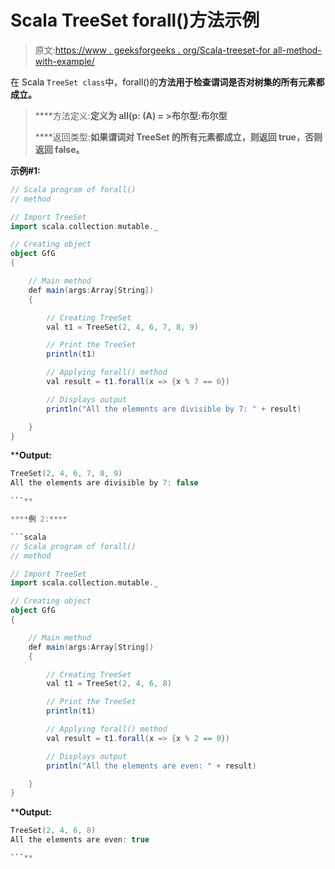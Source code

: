 # Scala TreeSet forall()方法示例

> 原文:[https://www . geeksforgeeks . org/Scala-treeset-for all-method-with-example/](https://www.geeksforgeeks.org/scala-treeset-forall-method-with-example/)

在 Scala `TreeSet class`中，forall()的**方法用于检查谓词是否对树集的所有元素都成立。**

> ****方法定义:**定义为 all(p: (A) = >布尔型:布尔型**
> 
> ****返回类型:**如果谓词对 TreeSet 的所有元素都成立，则返回 true，否则返回 false。**

****示例#1:****

```scala
// Scala program of forall() 
// method 

// Import TreeSet
import scala.collection.mutable._

// Creating object 
object GfG 
{ 

    // Main method 
    def main(args:Array[String]) 
    { 

        // Creating TreeSet
        val t1 = TreeSet(2, 4, 6, 7, 8, 9) 

        // Print the TreeSet
        println(t1) 

        // Applying forall() method  
        val result = t1.forall(x => {x % 7 == 0})

        // Displays output 
        println("All the elements are divisible by 7: " + result)

    } 
} 
```

****Output:**

```scala
TreeSet(2, 4, 6, 7, 8, 9)
All the elements are divisible by 7: false

```** 

****例 2:****

```scala
// Scala program of forall() 
// method 

// Import TreeSet
import scala.collection.mutable._

// Creating object 
object GfG 
{ 

    // Main method 
    def main(args:Array[String]) 
    { 

        // Creating TreeSet
        val t1 = TreeSet(2, 4, 6, 8) 

        // Print the TreeSet
        println(t1) 

        // Applying forall() method  
        val result = t1.forall(x => {x % 2 == 0})

        // Displays output 
        println("All the elements are even: " + result)

    } 
} 
```

****Output:**

```scala
TreeSet(2, 4, 6, 8)
All the elements are even: true

```**